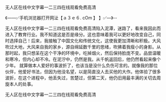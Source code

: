 无人区在线中文字幕一二三四在线观看免费高清

《——✅手机浏览器打开网沚【ａ３ｅ６. cOm 】 】✅—》--

无人区在线中文字幕一二三四在线观看免费高清陷入泥潭，迷路了，看来我因此而进入了教育行业。我不知道这是否是缘分。这也意味着我可以更好地改变自己，同时选择自己！后来，我接触了中国文化和传统文化，这使我更加清晰和积极。大风吹过大地，大风来自我的家乡，源自绵延数千里的思绪，吹拂着我瘦小的身影。从那时起，我只想呆在这个干净的环境中，吃掉烟火，然后保持脸庞不变。品尝温暖和寒冷，但内心却不冷。在泥泞中，仍然是我。从千帆返回后，他仍然看起来像个少年。
就算做本人爱好的事波折了，也该当是没什么负伤可言的。就像我的那位伙伴，他爱好书法，但因为他没名望，以是简直没人去买他的大作。他体验了很多波折，在这个进程中，他丢失过，苦楚过，但第二天，他仍旧用最丰满的关切去周旋本人的处事。





无人区在线中文字幕一二三四在线观看免费高清
